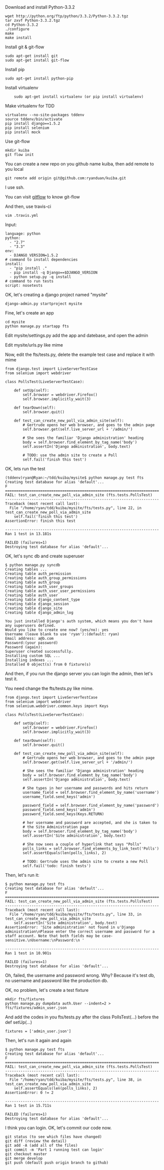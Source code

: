 
Download and install Python-3.3.2

    wget http://python.org/ftp/python/3.3.2/Python-3.3.2.tgz
    tar zxvf Python-3.3.2.tgz
    cd Python-3.3.2
    ./configure
    make
    make install

Install git & git-flow

    sudo apt-get install git
    sudo apt-get install git-flow

Install pip

    sudo apt-get install python-pip

Install virtualenv

        sudo apt-get install virtualenv (or pip install virtualenv)

Make virtualenv for TDD

    virtualenv --no-site-packages tddenv
    source tddenv/bin/activate
    pip install django==1.5.2
    pip install selenium
    pip install mock

Use git-flow

    mkdir kuiba
    git flow init

You can create a new repo on you github name kuiba, then add remote to you local

    git remote add origin git@github.com:ryanduan/kuiba.git

I use ssh.

You can visit [gitflow](https://github.com/nvie/gitflow) to know git-flow

And then, use travis-ci

    vim .travis.yml

Input:

    language: python
    python:
      - "2.7"
      - "3.3"
    env:
      - DJANGO_VERSION=1.5.2
    # command to install dependencies
    install:
      - "pip install ."
      - pip install -q Django==$DJANGO_VERSION
      - python setup.py -q install
    # command to run tests
    script: nosetests

OK, let's creating a django project named "mysite"

    django-admin.py startproject mysite

Fine, let's create an app

    cd mysite
    python manage.py startapp fts

Edit mysite/settings.py add the app and datebase, and open the admin

Edit mysite/urls.py like mime

Now, edit the fts/tests.py, delete the example test case and replace it with mime

    from django.test import LiveServerTestCase
    from selenium import webdriver

    class PollsTest(LiveServerTestCase):

        def setUp(self):
            self.browser = webdriver.Firefox()
            self.browser.implicitly_wait(3)

        def tearDown(self):
            self.browser.quit()

        def test_can_create_new_poll_via_admin_site(self):
            # Gertrude opens her web browser, and goes to the admin page
            self.browser.get(self.live_server_url + '/admin/')

            # She sees the familiar 'Django administration' heading
            body = self.browser.find_element_by_tag_name('body')
            self.assertIn('Django administration', body.text)

            # TODO: use the admin site to create a Poll
            self.fail('finish this test')

OK, lets run the test

    (tddenv)ryan@Ryan:~/tdd/kuiba/mysite$ python manage.py test fts
    Creating test database for alias 'default'...
    F
    ======================================================================
    FAIL: test_can_create_new_poll_via_admin_site (fts.tests.PollsTest)
    ----------------------------------------------------------------------
    Traceback (most recent call last):
      File "/home/ryan/tdd/kuiba/mysite/fts/tests.py", line 22, in test_can_create_new_poll_via_admin_site
        self.fail('finish this test')
    AssertionError: finish this test

    ----------------------------------------------------------------------
    Ran 1 test in 13.181s

    FAILED (failures=1)
    Destroying test database for alias 'default'...

OK, let's sync db and create superuser

    $ python manage.py syncdb
    Creating tables ...
    Creating table auth_permission
    Creating table auth_group_permissions
    Creating table auth_group
    Creating table auth_user_groups
    Creating table auth_user_user_permissions
    Creating table auth_user
    Creating table django_content_type
    Creating table django_session
    Creating table django_site
    Creating table django_admin_log

    You just installed Django's auth system, which means you don't have any superusers defined.
    Would you like to create one now? (yes/no): yes
    Username (leave blank to use 'ryan'):(default: ryan)
    Email address: a@b.com
    Password:(your password)
    Password (again):
    Superuser created successfully.
    Installing custom SQL ...
    Installing indexes ...
    Installed 0 object(s) from 0 fixture(s)

And then, if you run the django server you can login the admin, then let's test it.

You need change the fts/tests.py like mime.

    from django.test import LiveServerTestCase
    from selenium import webdriver
    from selenium.webdriver.common.keys import Keys

    class PollsTest(LiveServerTestCase):

        def setUp(self):
            self.browser = webdriver.Firefox()
            self.browser.implicitly_wait(3)

        def tearDown(self):
            self.browser.quit()

        def test_can_create_new_poll_via_admin_site(self):
            # Gertrude opens her web browser, and goes to the admin page
            self.browser.get(self.live_server_url + '/admin/')

            # She sees the familiar 'Django administration' heading
            body = self.browser.find_element_by_tag_name('body')
            self.assertIn('Django administration', body.text)

            # She types in her username and passwords and hits return
            username_field = self.browser.find_element_by_name('username')
            username_field.send_keys('admin')

            password_field = self.browser.find_element_by_name('password')
            password_field.send_keys('adm1n')
            password_field.send_keys(Keys.RETURN)

            # her username and password are accepted, and she is taken to
            # the Site Administration page
            body = self.browser.find_element_by_tag_name('body')
            self.assertIn('Site administration', body.text)

            # She now sees a couple of hyperlink that says "Polls"
            polls_links = self.browser.find_elements_by_link_text('Polls')
            self.assertEquals(len(polls_links), 2)

            # TODO: Gertrude uses the admin site to create a new Poll
            self.fail('todo: finish tests')

Then, let's run it:

    $ python manage.py test fts
    Creating test database for alias 'default'...
    F
    ======================================================================
    FAIL: test_can_create_new_poll_via_admin_site (fts.tests.PollsTest)
    ----------------------------------------------------------------------
    Traceback (most recent call last):
      File "/home/ryan/tdd/kuiba/mysite/fts/tests.py", line 33, in test_can_create_new_poll_via_admin_site
        self.assertIn('Site administration', body.text)
    AssertionError: 'Site administration' not found in u'Django administration\nPlease enter the correct username and password for a staff account. Note that both fields may be case-sensitive.\nUsername:\nPassword:\n '

    ----------------------------------------------------------------------
    Ran 1 test in 10.901s

    FAILED (failures=1)
    Destroying test database for alias 'default'...

Oh, failed, the username and password wrong. Why? Because it's test db, no username
and password like the production db.

OK, no problem, let's create a test fixture

    mkdir fts/fixtures
    python manage.py dumpdata auth.User --indent=2 > fts/fixtures/admin_user.json

And add the codes in you fts/tests.py after the class PollsTest(...) before the def setUp(...)

    fixtures = ['admin_user.json']

Then, let's run it again and again

    $ python manage.py test fts
    Creating test database for alias 'default'...
    F
    ======================================================================
    FAIL: test_can_create_new_poll_via_admin_site (fts.tests.PollsTest)
    ----------------------------------------------------------------------
    Traceback (most recent call last):
      File "/home/ryan/tdd/kuiba/mysite/fts/tests.py", line 38, in test_can_create_new_poll_via_admin_site
        self.assertEquals(len(polls_links), 2)
    AssertionError: 0 != 2

    ----------------------------------------------------------------------
    Ran 1 test in 15.711s

    FAILED (failures=1)
    Destroying test database for alias 'default'...

I think you can login. OK, let's commit our code now.

    git status (to see which files have changed)
    git diff (review the detail)
    git add -A (add all of the files)
    git commit -m 'Part 1 running test can login'
    git checkout master
    git merge develop
    git push (default push origin branch to github)